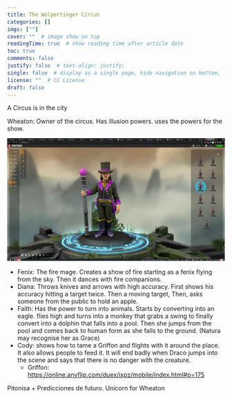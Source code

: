 ```yaml
---
title: The Wolpertinger Circus
categories: []
imgs: [""]
cover: ""  # image show on top
readingTime: true  # show reading time after article date
toc: true
comments: false
justify: false  # text-align: justify;
single: false  # display as a single page, hide navigation on bottom, like as about page.
license: ""  # CC License
draft: false
---
```



A Circus is in the city 

<!--more-->

Wheaton: Owner of the circus. Has illusion powers. uses the powers for the show.

![weaton](Weaton.png)

- Fenix: The fire mage. Creates a show of fire starting as a fenix flying from the sky. Then it dances with fire companions.
- Diana: Throws knives and arrows with high accuracy. First shows his accuracy hitting a target twice. Then a moving target, Then, asks someone from the public to hold an apple.
- Faith: Has the power to turn into animals. Starts by converting into an eagle. flies high and turns into a monkey that grabs a swing to finally convert into a dolphin that falls into a pool. Then she jumps from the pool and comes back to human form as she falls to the ground. (Natura may recognise her as Grace)
- Cody: shows how to tame a Griffon and flights with it around the place. It also allows people to feed it. It will end badly when Draco jumps into the scene and says that there is no danger with the creature.
  - Griffon:  https://online.anyflip.com/duex/ixpz/mobile/index.html#p=175


Pitonisa + Predicciones de futuro.
Unicorn for Wheaton